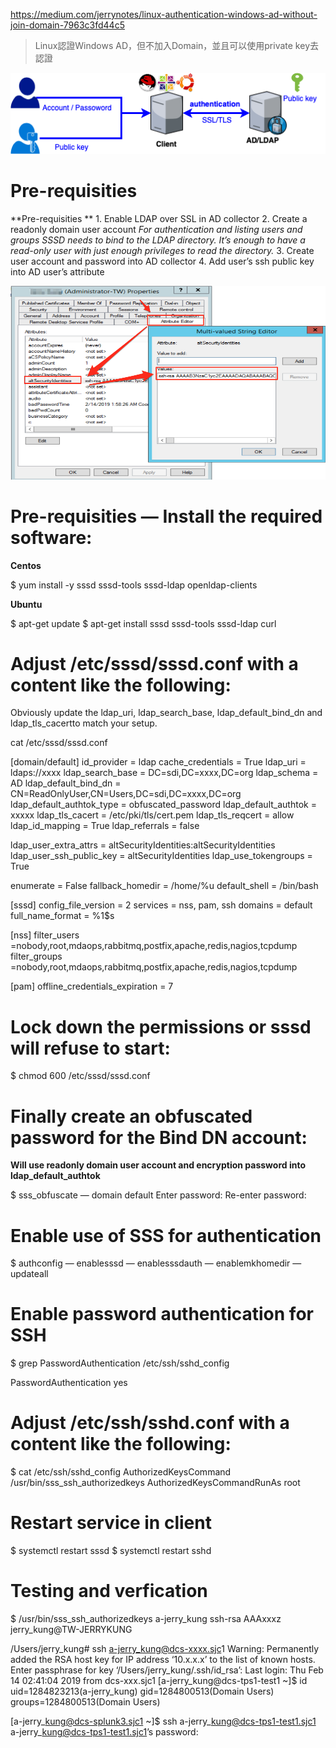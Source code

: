 <https://medium.com/jerrynotes/linux-authentication-windows-ad-without-join-domain-7963c3fd44c5>

> Linux認證Windows AD，但不加入Domain，並且可以使用private key去認證

![](resources/A194761F850A0D48CCB3B835308BB3B2.png)

Pre-requisities
===============

**Pre-requisities **
1\. Enable LDAP over SSL in AD collector
2\. Create a readonly domain user account
*For authentication and listing users and groups SSSD needs to bind to the LDAP directory. It’s enough to have a read-only user with just enough privileges to read the directory.*
3\. Create user account and password into AD collector
4\. Add user’s ssh public key into AD user’s attribute

![](resources/3B4A5384590F0FF7D98BA5FAF01C4C40.png)

Pre-requisities — Install the required software:
================================================

**Centos**

$ yum install -y sssd sssd-tools sssd-ldap openldap-clients

**Ubuntu**

$ apt-get update 
$ apt-get install sssd sssd-tools sssd-ldap curl

Adjust /etc/sssd/sssd.conf with a content like the following:
=============================================================

Obviously update the ldap\_uri, ldap\_search\_base, ldap\_default\_bind\_dn and ldap\_tls\_cacertto match your setup.

cat /etc/sssd/sssd.conf

[domain/default] 
id\_provider = ldap 
cache\_credentials = True 
ldap\_uri = ldaps://xxxx
ldap\_search\_base = DC=sdi,DC=xxxx,DC=org 
ldap\_schema = AD 
ldap\_default\_bind\_dn = CN=ReadOnlyUser,CN=Users,DC=sdi,DC=xxxx,DC=org 
ldap\_default\_authtok\_type = obfuscated\_password
ldap\_default\_authtok = xxxxx
ldap\_tls\_cacert = /etc/pki/tls/cert.pem 
ldap\_tls\_reqcert = allow
ldap\_id\_mapping = True 
ldap\_referrals = false

ldap\_user\_extra\_attrs = altSecurityIdentities:altSecurityIdentities 
ldap\_user\_ssh\_public\_key = altSecurityIdentities 
ldap\_use\_tokengroups = True

enumerate = False 
fallback\_homedir = /home/%u 
default\_shell = /bin/bash

[sssd] 
config\_file\_version = 2 
services = nss, pam, ssh
domains = default 
full\_name\_format = %1$s

[nss] 
filter\_users =nobody,root,mdaops,rabbitmq,postfix,apache,redis,nagios,tcpdump 
filter\_groups =nobody,root,mdaops,rabbitmq,postfix,apache,redis,nagios,tcpdump

[pam] 
offline\_credentials\_expiration = 7

Lock down the permissions or sssd will refuse to start:
=======================================================

$ chmod 600 /etc/sssd/sssd.conf

Finally create an obfuscated password for the Bind DN account:
==============================================================

**Will use readonly domain user account and encryption password into ldap\_default\_authtok**

$ sss\_obfuscate — domain default 
Enter password: 
Re-enter password:

Enable use of SSS for authentication
====================================

$ authconfig — enablesssd — enablesssdauth — enablemkhomedir — updateall

Enable password authentication for SSH
======================================

$ grep PasswordAuthentication /etc/ssh/sshd\_config

PasswordAuthentication yes

Adjust /etc/ssh/sshd.conf with a content like the following:
============================================================

$ cat /etc/ssh/sshd\_config
AuthorizedKeysCommand /usr/bin/sss\_ssh\_authorizedkeys 
AuthorizedKeysCommandRunAs root

Restart service in client
=========================

$ systemctl restart sssd
$ systemctl restart sshd

Testing and verfication
=======================

$ /usr/bin/sss\_ssh\_authorizedkeys a-jerry\_kung 
ssh-rsa AAAxxxz jerry\_kung@TW-JERRYKUNG

/Users/jerry\_kung\# ssh [a-jerry\_kung@dcs-xxxx.sjc](mailto:a-jerry_kung@dcs-tps1-test1.sjc)1 
Warning: Permanently added the RSA host key for IP address ‘10.x.x.x’ to the list of known hosts. 
Enter passphrase for key ‘/Users/jerry\_kung/.ssh/id\_rsa’: 
Last login: Thu Feb 14 02:41:04 2019 from dcs-xxx.sjc1 
[a-jerry\_kung@dcs-tps1-test1 ~]$ id 
uid=1284823213(a-jerry\_kung) gid=1284800513(Domain Users) groups=1284800513(Domain Users)

[a-jerry\_kung@dcs-splunk3.sjc1 ~]$ ssh a-jerry\_kung@dcs-tps1-test1.sjc1
a-jerry\_kung@dcs-tps1-test1.sjc1’s password: